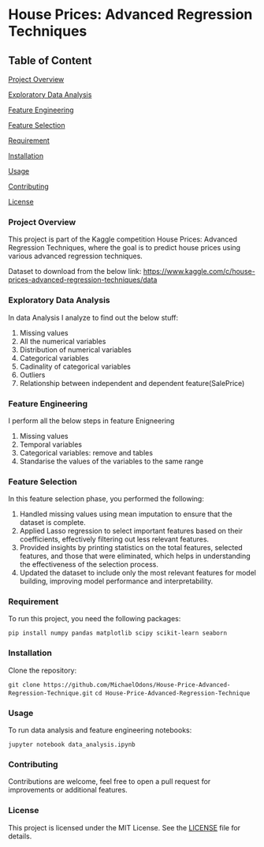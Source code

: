 # House Prices: Advanced Regression Techniques

## Table of Content 
[Project Overview](#project-overview)

[Exploratory Data Analysis](Exploratory-Data-Analysis)

[Feature Engineering](Feature-Engineering)

[Feature Selection](Feature-Selection)

[Requirement](Requirement)

[Installation](Installation)

[Usage](Usage)

[Contributing](Contributing)

[License](License)


### Project Overview
This project is part of the Kaggle competition House Prices: Advanced Regression Techniques, where the goal is to predict house prices using various advanced regression techniques. 

Dataset to download from the below link:
https://www.kaggle.com/c/house-prices-advanced-regression-techniques/data

### Exploratory Data Analysis 
In data Analysis I analyze to find out the below stuff:
1. Missing values
2. All the numerical variables
3. Distribution of numerical variables
4. Categorical variables
5. Cadinality of categorical variables
6. Outliers
7. Relationship between independent and dependent feature(SalePrice)

### Feature Engineering
I perform all the below steps in feature Enigneering
1. Missing values
2. Temporal variables
3. Categorical variables: remove and tables
4. Standarise the values of the variables to the same range

### Feature Selection
In this feature selection phase, you performed the following:
1. Handled missing values using mean imputation to ensure that the dataset is complete.
2. Applied Lasso regression to select important features based on their coefficients, effectively filtering out less relevant features.
3. Provided insights by printing statistics on the total features, selected features, and those that were eliminated, which helps in understanding the effectiveness of the selection process.
4. Updated the dataset to include only the most relevant features for model building, improving model performance and interpretability.

### Requirement 
To run this project, you need the following packages:

  ```pip install numpy pandas matplotlib scipy scikit-learn seaborn```

### Installation
Clone the repository:

```git clone https://github.com/MichaelOdons/House-Price-Advanced-Regression-Technique.git```
```cd House-Price-Advanced-Regression-Technique```

### Usage 
To run data analysis and feature engineering notebooks:

```jupyter notebook data_analysis.ipynb```

### Contributing 
Contributions are welcome, feel free to open a pull request for improvements or additional features.

### License
This project is licensed under the MIT License. See the [LICENSE](LICENSE) file for details.
